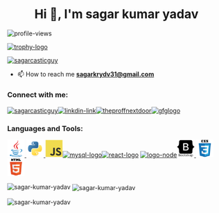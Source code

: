 <h1 align="center">Hi 👋, I'm sagar kumar yadav</h1>

<p align="left"> <img src="https://komarev.com/ghpvc/?username=sagar-kumar-yadav&label=Profile%20views&color=0e75b6&style=flat" alt="profile-views" /> </p>

<p align="left"> <a href="https://github-profile-trophy.vercel.app/?username=ryo-ma&theme=onedark"><img src="https://github-profile-trophy.vercel.app/?username=sagar-kumar-yadav&theme=onedark" alt="trophy-logo" /></a> </p>

<p align="left"> <a href="https://twitter.com/sagarcasticguy" target="blank"><img src="https://img.shields.io/twitter/follow/sagarcasticguy?logo=twitter&style=for-the-badge" alt="sagarcasticguy" /></a> </p>

- 📫 How to reach me **sagarkrydv31@gmail.com**

<h3 align="left">Connect with me:</h3>
<p align="left">
<a href="https://twitter.com/sagarcasticguy" target="blank"><img align="center" src="https://raw.githubusercontent.com/rahuldkjain/github-profile-readme-generator/master/src/images/icons/Social/twitter.svg" alt="sagarcasticguy" height="30" width="40" /></a><a href="https://www.linkedin.com/in/sagar-kumar-yadav/" target="blank"><img align="center" src="https://raw.githubusercontent.com/rahuldkjain/github-profile-readme-generator/master/src/images/icons/Social/linked-in-alt.svg" alt="linkdin-link" height="30" width="40" /></a><a href="https://www.instagram.com/theproffnextdoor/" target="blank"><img align="center" src="https://raw.githubusercontent.com/rahuldkjain/github-profile-readme-generator/master/src/images/icons/Social/instagram.svg" alt="theproffnextdoor" height="30" width="40" /></a><a href="https://auth.geeksforgeeks.org/user/sagarcastic/"><img align="center" src="https://upload.wikimedia.org/wikipedia/commons/thumb/4/43/GeeksforGeeks.svg/2560px-GeeksforGeeks.svg.png" alt="gfglogo" height="30" width="35"></a>
</p>

<h3 align="left">Languages and Tools:</h3>

<p align="left"> 
    <a href="https://www.java.com" target="_blank"> <img src="https://raw.githubusercontent.com/devicons/devicon/master/icons/java/java-original.svg" alt="java" width="40" height="40"/></a><a href="https://www.python.org" target="_blank"> <img src="https://raw.githubusercontent.com/devicons/devicon/master/icons/python/python-original.svg" alt="python" width="40" height="40"/></a><a href="https://developer.mozilla.org/en-US/docs/Web/JavaScript" target="_blank"> <img src="https://raw.githubusercontent.com/devicons/devicon/master/icons/javascript/javascript-original.svg" alt="javascript" width="40" height="40"/></a><a href="https://www.mysql.com/" target="_blank"><img src="https://upload.wikimedia.org/wikipedia/de/thumb/d/dd/MySQL_logo.svg/2560px-MySQL_logo.svg.png" alt="mysql-logo" width="40" height="40"></a><a href="https://reactjs.org/" target="_blank"><img src="https://upload.wikimedia.org/wikipedia/commons/thumb/a/a7/React-icon.svg/768px-React-icon.svg.png?20220125121207" alt="react-logo" width="40" height="40"></a>
<a href="https://nodejs.org/en/" target="_blank"><img src="https://upload.wikimedia.org/wikipedia/commons/thumb/d/d9/Node.js_logo.svg/2560px-Node.js_logo.svg.png" alt="logo-node" width="40" height="40"></a><a href="https://getbootstrap.com/"><img src="https://raw.githubusercontent.com/devicons/devicon/master/icons/bootstrap/bootstrap-plain-wordmark.svg" target="_blank"alt="bootstrap" width="40" height="40"/></a><a href="https://www.w3schools.com/css/" target="_blank"> <img src="https://raw.githubusercontent.com/devicons/devicon/master/icons/css3/css3-original-wordmark.svg" alt="css3" width="40" height="40"/></a> 
<a href="https://www.w3.org/html/" target="_blank"> <img src="https://raw.githubusercontent.com/devicons/devicon/master/icons/html5/html5-original-wordmark.svg" alt="html5" width="40" height="40"/></a> </p>

<p><img align="left" src="https://github-readme-stats.vercel.app/api/top-langs?username=sagar-kumar-yadav&show_icons=true&locale=en&layout=compact" alt="sagar-kumar-yadav" /></p>

<p>&nbsp;<img align="center" src="https://github-readme-stats.vercel.app/api?username=sagar-kumar-yadav&show_icons=true&locale=en" alt="sagar-kumar-yadav" /></p>

<p><img align="center" src="https://github-readme-streak-stats.herokuapp.com/?user=sagar-kumar-yadav&" alt="sagar-kumar-yadav" /></p>

